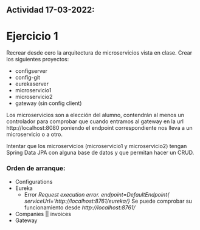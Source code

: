 ## Actividad 17-03-2022:
# Ejercicio 1

Recrear desde cero la arquitectura de microservicios vista en clase. Crear los siguientes proyectos:

* configserver
* config-git
* eurekaserver
* microservicio1
* microservicio2
* gateway (sin config client)

Los microservicios son a elección del alumno, contendrán al menos un controlador para comprobar que cuando entramos al gateway en la url http://localhost:8080 poniendo el endpoint correspondiente nos lleva a un microservicio o a otro.

Intentar que los microservicios (microservicio1 y microservicio2) tengan Spring Data JPA con alguna base de datos y que permitan hacer un CRUD.

### Orden de arranque:
* Configurations 
* Eureka
  * Error *Request execution error. endpoint=DefaultEndpoint{ serviceUrl='http://localhost:8761/eureka/}* Se puede comprobar su funcionamiento desde *http://localhost:8761/*
* Companies || invoices
* Gateway
